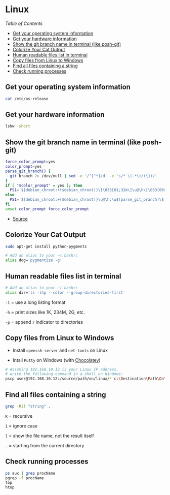 # Linux

_Table of Contents_
<!-- START doctoc generated TOC please keep comment here to allow auto update -->
<!-- DON'T EDIT THIS SECTION, INSTEAD RE-RUN doctoc TO UPDATE -->
<!-- generated with [DocToc](https://github.com/thlorenz/doctoc) -->

- [Get your operating system information](#get-your-operating-system-information)
- [Get your hardware information](#get-your-hardware-information)
- [Show the git branch name in terminal (like posh-git)](#show-the-git-branch-name-in-terminal-like-posh-git)
- [Colorize Your Cat Output](#colorize-your-cat-output)
- [Human readable files list in terminal](#human-readable-files-list-in-terminal)
- [Copy files from Linux to Windows](#copy-files-from-linux-to-windows)
- [Find all files containing a string](#find-all-files-containing-a-string)
- [Check running processes](#check-running-processes)

<!-- END doctoc generated TOC please keep comment here to allow auto update -->

## Get your operating system information

```sh
cat /etc/os-release
```

## Get your hardware information

```sh
lshw -short
```

## Show the git branch name in terminal (like posh-git)

```sh
force_color_prompt=yes
color_prompt=yes
parse_git_branch() {
  git branch 2> /dev/null | sed -e '/^[^*]/d' -e 's/* \(.*\)/(\1)/'
}
if [ "$color_prompt" = yes ]; then
  PS1='${debian_chroot:+($debian_chroot)}\[\033[01;32m\]\u@\h\[\033[00m\]:\[\033[01;34m\]\w\[\033[01;31m\]$(parse_git_branch)\[\033[00m\]\$ '
else
  PS1='${debian_chroot:+($debian_chroot)}\u@\h:\w$(parse_git_branch)\$ '
fi
unset color_prompt force_color_prompt
```

- [Source](https://askubuntu.com/questions/730754/how-do-i-show-the-git-branch-with-colours-in-bash-prompt)

## Colorize Your Cat Output

```sh
sudo apt-get install python-pygments

# Add an alias to your ~/.bashrc
alias dog='pygmentize -g'
```

## Human readable files list in terminal

```sh
# Add an alias to your ~/.bashrc
alias dir='ls -lhp --color --group-directories-first'
```

`-l` = use a long listing format

`-h` = print sizes like 1K, 234M, 2G, etc.

`-p` = append `/` indicator to directories

## Copy files from Linux to Windows

- Install `openssh-server` and `net-tools` on Linux

- Intall `Putty` on Windows (with [Chocolatey](https://chocolatey.org/packages/putty))

```sh
# Assuming 192.168.10.12 is your Linux IP address,
# write the following command in a shell on Windows:
pscp user@192.168.10.12:/source/path/on/linux/* c:\Destination\Path\On\Windows
```

## Find all files containing a string

```sh
grep -Ril "string" .
``` 
`R` = recursive

`i` = ignore case

`l` = show the file name, not the result itself

`.` = starting from the current directory

## Check running processes

```sh
ps aux | grep procName
pgrep -f procName
top
htop
``` 